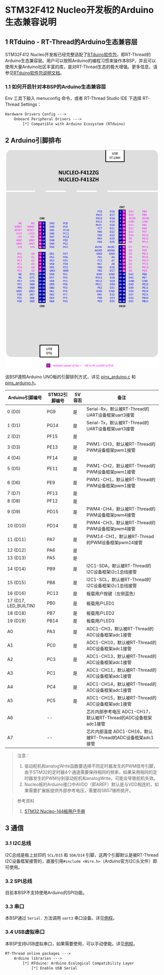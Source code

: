 # STM32F412 Nucleo开发板的Arduino生态兼容说明

## 1 RTduino - RT-Thread的Arduino生态兼容层

STM32F412 Nucleo开发板已经完整适配了[RTduino软件包](https://github.com/RTduino/RTduino)，即RT-Thread的Arduino生态兼容层。用户可以按照Arduino的编程习惯来操作本BSP，并且可以使用大量Arduino社区丰富的库，是对RT-Thread生态的极大增强。更多信息，请参见[RTduino软件包说明文档](https://github.com/RTduino/RTduino)。

### 1.1 如何开启针对本BSP的Arduino生态兼容层

Env 工具下敲入 menuconfig 命令，或者 RT-Thread Studio IDE 下选择 RT-Thread Settings：

```Kconfig
Hardware Drivers Config --->
    Onboard Peripheral Drivers --->
        [*] Compatible with Arduino Ecosystem (RTduino)
```

## 2 Arduino引脚排布

![nucleo-f412-pinout](nucleo-f412-pinout.png)

该BSP遵照Arduino UNO板的引脚排列方式，详见 [pins_arduino.c](pins_arduino.c) 和 [pins_arduino.h](pins_arduino.h)。

| Arduino引脚编号           | STM32引脚编号 | 5V容忍 | 备注                                            |
| --------------------- | --------- | ---- | --------------------------------------------- |
| 0 (D0)                | PG9       | 是    | Serial-Rx，默认被RT-Thread的UART设备框架uart3接管        |
| 1 (D1)                | PG14      | 是    | Serial-Tx，默认被RT-Thread的UART设备框架uart3接管        |
| 2 (D2)                | PF15      | 是    |                                               |
| 3 (D3)                | PE13      | 是    | PWM1-CH3，默认被RT-Thread的PWM设备框架pwm1接管           |
| 4 (D4)                | PF14      | 是    |                                               |
| 5 (D5)                | PE11      | 是    | PWM1-CH2，默认被RT-Thread的PWM设备框架pwm1接管           |
| 6 (D6)                | PE9       | 是    | PWM1-CH1，默认被RT-Thread的PWM设备框架pwm1接管           |
| 7 (D7)                | PF13      | 是    |                                               |
| 8 (D8)                | PF12      | 是    |                                               |
| 9 (D9)                | PD15      | 是    | PWM4-CH4，默认被RT-Thread的PWM设备框架pwm4接管           |
| 10 (D10)              | PD14      | 是    | PWM4-CH3，默认被RT-Thread的PWM设备框架pwm4接管           |
| 11 (D11)              | PA7       | 是    | PWM14-CH1，默认被RT-Thread的PWM设备框架pwm14接管         |
| 12 (D12)              | PA6       | 是    |                                               |
| 13 (D13)              | PA5       | 是    |                                               |
| 14 (D14)              | PB9       | 是    | I2C1-SDA，默认被RT-Thread的I2C设备框架i2c1总线接管         |
| 15 (D15)              | PB8       | 是    | I2C1-SCL，默认被RT-Thread的I2C设备框架i2c1总线接管         |
| 16 (D16)              | PC13      | 是    | 板载用户按键（左侧蓝色）                                  |
| 17 (D17, LED_BUILTIN) | PB0       | 是    | 板载用户LED1                                      |
| 18 (D18)              | PB7       | 是    | 板载用户LED2                                      |
| 19 (D19)              | PB14      | 是    | 板载用户LED3                                      |
| A0                    | PA3       | 是    | ADC1-CH3，默认被RT-Thread的ADC设备框架adc1接管           |
| A1                    | PC0       | 是    | ADC1-CH10，默认被RT-Thread的ADC设备框架adc1接管          |
| A2                    | PC3       | 是    | ADC1-CH13，默认被RT-Thread的ADC设备框架adc1接管          |
| A3                    | PC1       | 是    | ADC1-CH11，默认被RT-Thread的ADC设备框架adc1接管          |
| A4                    | PC4       | 是    | ADC1-CH14，默认被RT-Thread的ADC设备框架adc1接管          |
| A5                    | PC5       | 是    | ADC1-CH15，默认被RT-Thread的ADC设备框架adc1接管          |
| A6                    | --        |      | 芯片内部参考电压 ADC1-CH17，默认被RT-Thread的ADC设备框架adc1接管 |
| A7                    | --        |      | 芯片内部温度 ADC1-CH16，默认被RT-Thread的ADC设备框架adc1接管   |

> 注意：
> 
> 1. 驱动舵机和analogWrite函数要选择不同定时器发生的PWM信号引脚，由于STM32的定时器4个通道需要保持相同的频率，如果采用相同的定时器发生的PWM分别驱动舵机和analogWrite，可能会导致舵机失效。
> 2. Nucleo板的Arduino接口中AVDD（即AREF）默认是与VDD相连的，如果需要扩展板提供外部参考电压，需要将SB57锡桥挑开。

> 参考资料
> 
> 1. [STM32 Nucleo-144板用户手册](https://www.st.com/resource/en/user_manual/um1974-stm32-nucleo144-boards-mb1137-stmicroelectronics.pdf)

## 3 通信

### 3.1 I2C总线

I2C总线是板上丝印的 `SCL/D15` 和 `SDA/D14` 引脚，这两个引脚默认是被RT-Thread I2C设备框架接管的，直接引用`#include <Wire.h>`（Arduino官方I2C头文件）即可使用。

### 3.2 SPI总线

目前本BSP不支持使用Arduino的SPI功能。

### 3.3 串口

本BSP通过 `Serial.` 方法调用 `uart3` 串口设备。详见[例程](https://github.com/RTduino/RTduino/blob/master/examples/Basic/helloworld.cpp)。

### 3.4 USB虚拟串口

本BSP支持USB虚拟串口，如果需要使用，可以手动使能。详见[例程](https://github.com/RTduino/RTduino/tree/master/examples/USBSerial)。

```Kconfig
RT-Thread online packages --->
    Arduino libraries --->
        [*] RTduino: Arduino Ecological Compatibility Layer
            [*] Enable USB Serial
```
